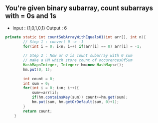 ## You're given binary subarray, count subarrays with = 0s and 1s
- Input : {1,0,1,0,1}  Output : 6

```java
private static int countSubArrayWithEquals01(int arr[], int n){
        // Step 1 : convert 0 -> -1
        for(int i = 0; i<n; i++) if(arr[i] == 0) arr[i] = -1;
        
        // Step 2 : Now ur Q is count subarray with 0 sum
        // make a HM which store count of occurencesOfSum
        HashMap<Integer, Integer> hm=new HashMap<>();
        hm.put(0, 1);
        
        int count = 0;
        int sum = 0;
        for(int i = 0; i<n; i++){
            sum+=arr[i];
            if(hm.containsKey(sum)) count+=hm.get(sum);
            hm.put(sum, hm.getOrDefault(sum, 0)+1);
        }
        return count;
    }
```